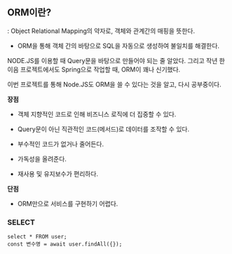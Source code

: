 ## ORM이란?

: Object Relational Mapping의 약자로, 객체와 관계간의 매핑을 뜻한다.

- ORM을 통해 객체 간의 바탕으로 SQL을 자동으로 생성하여 불일치를 해결한다.

NODE.JS를 이용할 때 Query문을 바탕으로 만들어야 되는 줄 알았다. 그리고 작년 한이음 프로젝트에서도 Spring으로 작업할 때, ORM이 꽤나 신기했다.

이번 프로젝트를 통해 Node.JS도 ORM을 쓸 수 있다는 것을 알고, 다시 공부중이다.

**장점**

- 객체 지향적인 코드로 인해 비즈니스 로직에 더 집중할 수 있다.

- Query문이 아닌 직관적인 코드(메서드)로 데이터를 조작할 수 있다.

- 부수적인 코드가 없거나 줄어든다.

- 가독성을 올려준다.

- 재사용 및 유지보수가 편리하다.

**단점**

- ORM만으로 서비스를 구현하기 어렵다.

### SELECT

```
select * FROM user;
const 변수명 = await user.findAll({});
```
